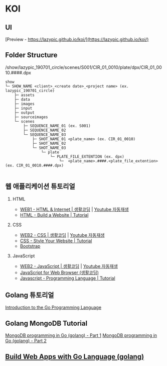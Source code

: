 # KOI


## UI

[Preview - https://lazypic.github.io/koi/](https://lazypic.github.io/koi/)


## Folder Structure

/show/lazypic_190701_circle/scenes/S001/CIR_01_0010/plate/dpx/CIR_01_0010.####.dpx

```
show
└─ SHOW_NAME <client>_<create date>_<project name> (ex. lazypic_190701_circle)
    ├─ assets
    ├─ data
    ├─ images
    ├─ input
    ├─ output
    ├─ sourceimages
    └─ scenes
        ├─ SEQUENCE_NAME_01 (ex. S001)
        ├─ SEQUENCE_NAME_02
        └─ SEQUENCE_NAME_03
            ├─ SHOT_NAME_01 <plate_name> (ex. CIR_01_0010)
            ├─ SHOT_NAME_02
            └─ SHOT_NAME_03
                └─ plate
                    └─ PLATE_FILE_EXTENTION (ex. dpx)
                        └─  <plate_name>.####.<plate_file_extention> (ex. CIR_01_0010.####.dpx)
                    
```

## 웹 애플리케이션 튜토리얼

1. HTML
    - [WEB1 - HTML & Internet | 생활코딩](https://opentutorials.org/course/3084) | [Youtube 자동재생](https://www.youtube.com/playlist?list=PLuHgQVnccGMDZP7FJ_ZsUrdCGH68ppvPb)
    - [HTML - Build a Website | Tutorial](https://www.youtube.com/playlist?list=PLLAZ4kZ9dFpMSXUYwxDFOvyxlssug29Fu)

1. CSS
    - [WEB2 - CSS | 생활코딩](https://opentutorials.org/course/3086) | [Youtube 자동재생](https://www.youtube.com/playlist?list=PLuHgQVnccGMAnWgUYiAW2cTzSBywFO75B)
    - [CSS - Style Your Website | Tutorial](https://www.youtube.com/playlist?list=PLLAZ4kZ9dFpNO7ScZFr-WTmtcBY3AN1M7)
    - [Bootstrap](https://getbootstrap.com/)

1. JavaScript
    - [WEB2 - JavaScript | 생활코딩](https://opentutorials.org/course/3085) | [Youtube 자동재생](https://www.youtube.com/playlist?list=PLuHgQVnccGMBB348PWRN0fREzYcYgFybf)
    - [JavaScript for Web Browser (생활코딩)](https://www.youtube.com/playlist?list=PLuHgQVnccGMDTAQ0S_FYxXOi1ZJz4ikaX)
    - [Javascript - Programming Language | Tutorial](https://www.youtube.com/playlist?list=PLLAZ4kZ9dFpPQbcrA-SzALJeFm23tPrAI)


## Golang 튜토리얼

[Introduction to the Go Programming Language](https://pythonprogramming.net/go/introduction-go-language-programming-tutorial/)

## Golang MongoDB Tutorial

[MongoDB programming in Go (golang) - Part 1](https://www.youtube.com/watch?v=WjbeukMQP2E&list=PL0aDKsruoiW2jac2D2flxZofQLfEOc2GU&index=20)
[MongoDB programming in Go (golang) - Part 2](https://www.youtube.com/watch?v=3feOIdbq2LQ&list=PL0aDKsruoiW2jac2D2flxZofQLfEOc2GU&index=22)

## [Build Web Apps with Go Language (golang)](https://www.youtube.com/watch?v=Vlie-srOU8c)
